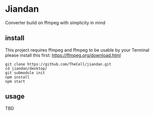 # Jiandan
Converter build on ffmpeg with simplicity in mind

## install
This project requires ffmpeg and ffmpeg to be usable by your Terminal
please install this first: https://ffmpeg.org/download.html

```
git clone https://github.com/TheCell/jiandan.git
cd jiandan/desktop/
git submodule init
npm install
npm start
```

## usage
TBD